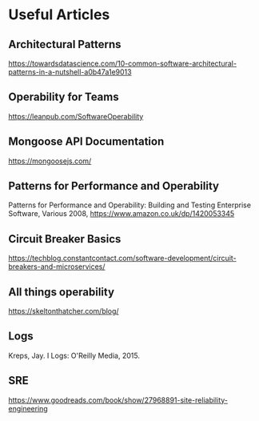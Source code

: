 # Useful Articles

## Architectural Patterns

<https://towardsdatascience.com/10-common-software-architectural-patterns-in-a-nutshell-a0b47a1e9013>

## Operability for Teams

<https://leanpub.com/SoftwareOperability>

## Mongoose API Documentation

<https://mongoosejs.com/>

## Patterns for Performance and Operability

Patterns for Performance and Operability: Building and Testing Enterprise Software, Various 2008, https://www.amazon.co.uk/dp/1420053345

## Circuit Breaker Basics

<https://techblog.constantcontact.com/software-development/circuit-breakers-and-microservices/>

## All things operability

<https://skeltonthatcher.com/blog/>

## Logs

Kreps, Jay. I  Logs: O'Reilly Media, 2015.

## SRE

<https://www.goodreads.com/book/show/27968891-site-reliability-engineering>

 